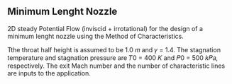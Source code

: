 ## Minimum Lenght Nozzle

2D steady Potential Flow (inviscid + irrotational) for the design of a minimum lenght nozzle using the Method of Characteristics.

Tthe throat half height is assumed to be 1.0 𝑚 and 𝛾 = 1.4. The stagnation temperature and stagnation
pressure are 𝑇0 = 400 𝐾 and 𝑃0 = 500 𝑘𝑃𝑎, respectively. The exit Mach number and the number of
characteristic lines are inputs to the application.
